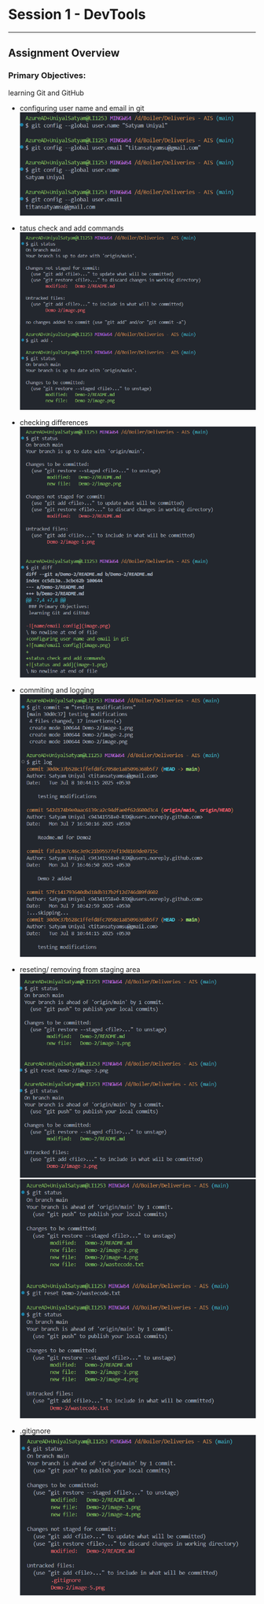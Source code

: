 # Session 1 - DevTools 

---

## Assignment Overview

### Primary Objectives:
learning Git and GitHub

- configuring user name and email in git
    ![name/email config](image.png)

- tatus check and add commands
    ![status and add](image-1.png)

- checking differences
    ![status and diff](image-2.png)

- commiting and logging
    ![commit and log](image-3.png)

- reseting/ removing from staging area
    ![reset](image-4.png)
    ![reset](image-5.png)

- .gitignore
    ![.gitignore](image-6.png)